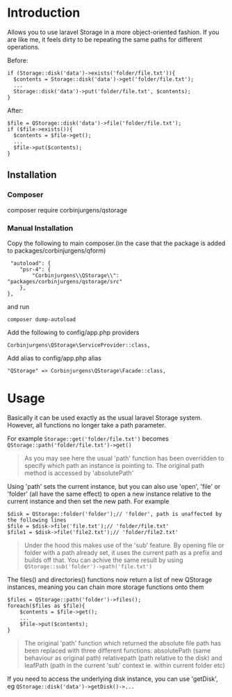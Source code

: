 # Introduction

Allows you to use laravel Storage in a more object-oriented fashion. If you are like me, it feels dirty to be repeating the same paths for different operations.

Before:

```
if (Storage::disk('data')->exists('folder/file.txt')){
  $contents = Storage::disk('data')->get('folder/file.txt');
  ...
  Storage::disk('data')->put('folder/file.txt', $contents);
}
```

After:

```
$file = QStorage::disk('data')->file('folder/file.txt');
if ($file->exists()){
  $contents = $file->get();
  ...
  $file->put($contents);
}
```


## Installation

### Composer

composer require corbinjurgens/qstorage

### Manual Installation

Copy the following to main composer.(in the case that the package is added to packages/corbinjurgens/qform)
```
 "autoload": {
	"psr-4": {
		"Corbinjurgens\\QStorage\\": "packages/corbinjurgens/qstorage/src"
	},
},
```
and run 
```
composer dump-autoload
```


Add the following to config/app.php providers
```
Corbinjurgens\QStorage\ServiceProvider::class,
```
Add alias to config/app.php alias
```
"QStorage" => Corbinjurgens\QStorage\Facade::class,
```

# Usage

Basically it can be used exactly as the usual laravel Storage system. However, all functions no longer take a path parameter.

For example `Storage::get('folder/file.txt')` becomes `QStorage::path('folder/file.txt')->get()`

> As you may see here the usual 'path' function has been overridden to specify which path an instance is pointing to. The original path method is accessed by 'absolutePath'

Using 'path' sets the current instance, but you can also use 'open', 'file' or 'folder' (all have the same effect) to open a new instance relative to the current instance and then set the new path. For example

```
$disk = QStorage::folder('folder');// 'folder', path is unaffected by the following lines
$file = $disk->file('file.txt');// 'folder/file.txt'
$file1 = $disk->file('file2.txt');// 'folder/file2.txt'
```

> Under the hood this makes use of the 'sub' feature. By opening file or folder with a path already set, it uses the current path as a prefix and builds off that. You can achive the same result by using `QStorage::sub('folder')->path('file.txt')`

The files() and directories() functions now return a list of new QStorage instances, meaning you can chain more storage functions onto them

```
$files = QStorage::path('folder')->files();
foreach($files as $file){
	$contents = $file->get();
	...
	$file->put($contents);
}
```

> The original 'path' function which returned the absolute file path has been replaced with three different functions: absolutePath (same behaviour as original path) relativepath (path relative to the disk) and leafPath (path in the current 'sub' context ie. within current folder etc)

If you need to access the underlying disk instance, you can use 'getDisk', eg `QStorage::disk('data')->getDisk()->...`
